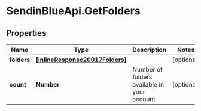 # SendinBlueApi.GetFolders

## Properties
Name | Type | Description | Notes
------------ | ------------- | ------------- | -------------
**folders** | [**[InlineResponse20017Folders]**](InlineResponse20017Folders.md) |  | [optional] 
**count** | **Number** | Number of folders available in your account | [optional] 


